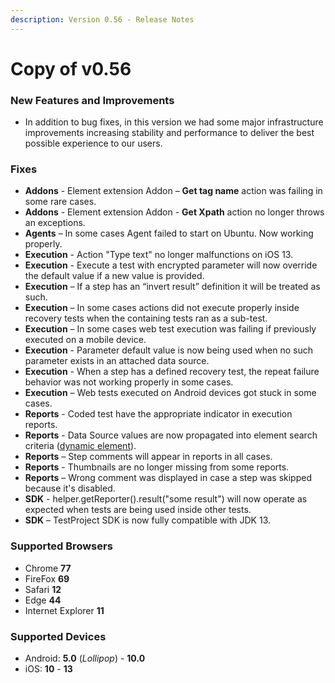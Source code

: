 ```yaml
---
description: Version 0.56 - Release Notes
---
```


# Copy of v0.56

### New Features and Improvements

* In addition to bug fixes, in this version we had some major infrastructure improvements increasing stability and performance to deliver the best possible experience to our users. &#x20;

### Fixes

* **Addons** - Element extension Addon – **Get tag name** action was failing in some rare cases.
* **Addons** - Element extension Addon - **Get Xpath** action no longer throws an exceptions.
* **Agents** – In some cases Agent failed to start on Ubuntu. Now working properly.
* **Execution** - Action "Type text" no longer malfunctions on iOS 13.
* **Execution** - Execute a test with encrypted parameter will now override the default value if a new value is provided.
* **Execution** – If a step has an “invert result” definition it will be treated as such.
* **Execution** – In some cases actions did not execute properly inside recovery tests when the containing tests ran as a sub-test.
* **Execution** – In some cases web test execution was failing if previously executed on a mobile device.
* **Execution** - Parameter default value is now being used when no such parameter exists in an attached data source.
* **Execution** - When a step has a defined recovery test, the repeat failure behavior was not working properly in some cases.
* **Execution** – Web tests executed on Android devices got stuck in some cases.
* **Reports** - Coded test have the appropriate indicator in execution reports.
* **Reports** - Data Source values are now propagated into element search criteria ([dynamic element](https://docs.testproject.io/using-the-smart-test-recorder/finding-and-using-elements/element-locator)).
* **Reports** – Step comments will appear in reports in all cases.
* **Reports** - Thumbnails are no longer missing from some reports.
* **Reports** – Wrong comment was displayed in case a step was skipped because it's disabled.
* **SDK** - helper.getReporter().result("some result") will now operate as expected when tests are being used inside other tests.
* **SDK** – TestProject SDK is now fully compatible with JDK 13.

### Supported Browsers

* Chrome **77**
* FireFox **69**
* Safari **12**
* Edge **44**
* Internet Explorer **11**

### Supported Devices

* Android: **5.0** (_Lollipop_) - **10.0**
* iOS: **10** - **13**
